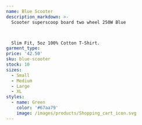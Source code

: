 ```yaml
---
name: Blue Scooter
description_markdown: >-
  Scooter superscoop board two wheel 250W Blue



  Slim Fit, 5oz 100% Cotton T-Shirt.
garment_type:
price: '42.50'
sku: blue-scooter
stock: 10
sizes:
  - Small
  - Medium
  - Large
  - XL
styles:
  - name: Green
    color: '#67aa79'
    image: /images/products/Shopping_cart_icon.svg
---
```

